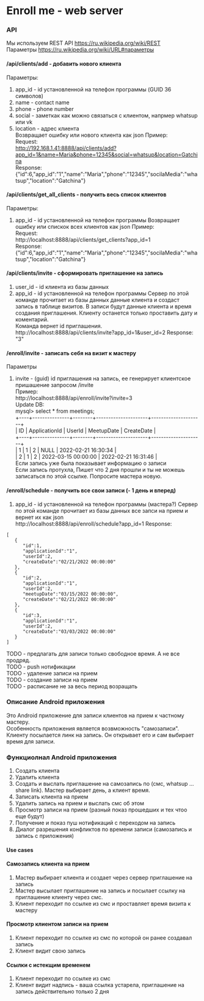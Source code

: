 # Enroll me - web server

### API
Мы используем REST API https://ru.wikipedia.org/wiki/REST  
Параметры https://ru.wikipedia.org/wiki/URL#параметры    

#### /api/clients/add - добавить нового клиента 
Параметры: 
1. app_id - id установленной на телефон программы (GUID 36 символов)
1. name - contact name
1. phone - phone number
1. social - заметкак как можно связаться с клиентом, напрмер whatsup или vk 
1. location - адрес клиента  
Возвращает ошибку или нового клиента как json 
Пример:      
Request:  
http://192.168.1.41:8888/api/clients/add?app_id=1&name=Maria&phone=12345&social=whatsup&location=Gatchina  
Response:  
{"id":6,"app_id":"1","name":"Maria","phone":"12345","socilaMedia":"whatsup","location":"Gatchina"}  


#### /api/clients/get_all_clients - получить весь список клиентов 
Параметры:  
1. app_id - id установленной на телефон программы 
Возвращает ошибку или спискок всех клиентов как json 
Пример:      
Request:  
http://localhost:8888/api/clients/get_clients?app_id=1  
Response:  
{"id":6,"app_id":"1","name":"Maria","phone":"12345","socilaMedia":"whatsup","location":"Gatchina"}  
  
  
#### /api/clients/invite - сформировать приглашение на запись
1. user_id - id клиента из базы данных  
1. app_id - id установленной на телефон программы 
Сервер по этой команде прочитает из базы данных данные клиента и создаст запись в таблице визитов.
В записи будут данные клиента и время создания приглашения. 
Клиенту останется только проставить дату и коментарий.  
Команда вернет id приглашения.  
http://localhost:8888/api/clients/invite?app_id=1&user_id=2
Response:    
"3"  
  
  
#### /enroll/invite - записать себя на визит к мастеру
Параметры
1. invite - (guid) id приглашения на запись, ее генерирует клиентское пришашение запросом /invite  
Пример:  
http://localhost:8888/api/enroll/invite?invite=3  
Update DB:  
mysql> select * from meetings;  
+----+---------------+--------+---------------------+---------------------+  
| ID | ApplicationId | UserId | MeetupDate          | CreateDate          |  
+----+---------------+--------+---------------------+---------------------+  
|  1 | 1             |      2 | NULL                | 2022-02-21 16:30:34 |  
|  2 | 1             |      2 | 2022-03-15 00:00:00 | 2022-02-21 16:31:46 |  
Если запись уже была показывает информацию о записи      
Если запись протухла, Пишет что 2 дня прошли и ты не можешь записаться по этой ссылке. Попросите мастера новую.    
  
  
#### /enroll/schedule - получить все свои записи (- 1 день и вперед)
1. app_id - id установленной на телефон программы (мастера?)
Сервер по этой команде прочитает из базы данных все запси на прием и вернет их как json  
http://localhost:8888/api/enroll/schedule?app_id=1
Response:  
```   
[
   {
      "id":1,
      "applicationId":"1",
      "userId":2,
      "createDate":"02/21/2022 00:00:00"
   },
   {
      "id":2,
      "applicationId":"1",
      "userId":2,
      "meetupDate":"03/15/2022 00:00:00",
      "createDate":"02/21/2022 00:00:00"
   },
   {
      "id":3,
      "applicationId":"1",
      "userId":2,
      "createDate":"03/03/2022 00:00:00"
   }
] 
```

TODO - предлагать для записи только свободное время. А не все продряд.  
TODO - push нотификации  
TODO - удаление записи на прием     
TODO - создание записи на прием  
TODO - расписание не за весь период возращать  

  
### Описание Android приложения 
Это Android приложение для записи клиентов на прием к частному мастеру.  
Особенность приложения является возвможность "самозаписи". Клиенту посылается линк на запись. Он открывает его и сам выбирает время для записи.

### Функциолнал Android приложения
1. Создать клиента
1. Удалить клиента
1. Создать и выслать приглашение на самозапись по (смс, whatsup ...  share link). Мастер выбирает день, а клиент время. 
1. Записать клиента на прием
1. Удалить запись на прием и выслать смс об этом
1. Просмотр записи на прием (разный показ прошедших и тех чтоо еще будут)
1. Получение и показ пуш нотификаций с переходом на запись
1. Диалог разрешения конфликтов по времени записи (самозапись и запись с приложения) 


#### Use cases
#### Самозапись клиента на прием
1. Мастер выбирает клиента и создает через сервер приглашение на запись
1. Мастер высылает приглашение на запись и посылает ссылку на приглашение клиенту через смс.
1. Клиент переходит по ссылке из смс и проставляет время визита к мастеру
#### Просмотр клиентом записи на прием
1. Клиент переходит по ссылке из смс по которой он ранее создавал запись
1. Клиент видит свою запись
#### Ссылки с истекщим временем
1. Клиент переходит по ссылке из смс 
1. Клиент видит надпись - ваша ссылка устарела, приглашение на запись действительно только 2 дня

